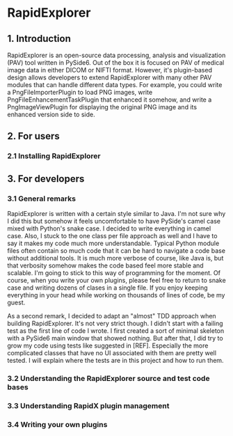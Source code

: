 # RapidExplorer

## 1. Introduction

RapidExplorer is an open-source data processing, analysis and visualization (PAV) tool written in PySide6.
Out of the box it is focused on PAV of medical image data in either DICOM or NIFTI format. However,
it's plugin-based design allows developers to extend RapidExplorer with many other PAV modules that can
handle different data types. For example, you could write a PngFileImporterPlugin to load PNG images,
write PngFileEnhancementTaskPlugin that enhanced it somehow, and write a PngImageViewPlugin for 
displaying the original PNG image and its enhanced version side to side.


## 2. For users

### 2.1 Installing RapidExplorer


## 3. For developers

### 3.1 General remarks
RapidExplorer is written with a certain style similar to Java. I'm not sure why I did this but somehow it
feels uncomfortable to have PySide's camel case mixed with Python's snake case. I decided to write
everything in camel case. Also, I stuck to the one class per file approach as well and I have to 
say it makes my code much more understandable. Typical Python module files often contain so much
code that it can be hard to navigate a code base without additional tools. It is much more verbose
of course, like Java is, but that verbosity somehow makes the code based feel more stable and
scalable. I'm going to stick to this way of programming for the moment. Of course, when you write
your own plugins, please feel free to return to snake case and writing dozens of clases in a single
file. If you enjoy keeping everything in your head while working on thousands of lines of code, be 
my guest.

As a second remark, I decided to adapt an "almost" TDD approach when building RapidExplorer. It's not
very strict though. I didn't start with a failing test as the first line of code I wrote. I first
created a sort of minimal skeleton with a PySide6 main window that showed nothing. But after that,
I did try to grow my code using tests like suggested in [REF]. Especially the more complicated
classes that have no UI associated with them are pretty well tested. I will explain where the
tests are in this project and how to run them.

### 3.2 Understanding the RapidExplorer source and test code bases
### 3.3 Understanding RapidX plugin management
### 3.4 Writing your own plugins